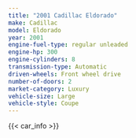 ```yaml
---
title: "2001 Cadillac Eldorado"
make: Cadillac
model: Eldorado
year: 2001
engine-fuel-type: regular unleaded
engine-hp: 300
engine-cylinders: 8
transmission-type: Automatic
driven-wheels: Front wheel drive
number-of-doors: 2
market-category: Luxury
vehicle-size: Large
vehicle-style: Coupe
---
```


{{< car_info >}}
